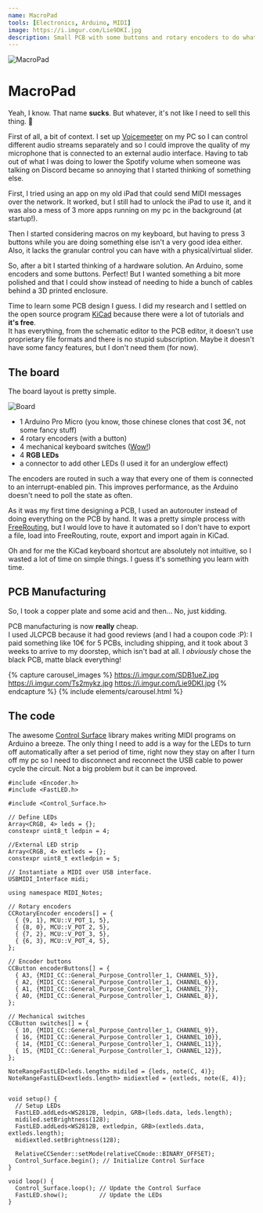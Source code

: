 ```yaml
---
name: MacroPad
tools: [Electronics, Arduino, MIDI]
image: https://i.imgur.com/Lie9DKI.jpg
description: Small PCB with some buttons and rotary encoders to do whatever you want
---
```


![MacroPad](https://i.imgur.com/FPKdLqj.png)

# MacroPad

Yeah, I know. That name **sucks**. But whatever, it's not like I need to sell this thing. :shrug:

First of all, a bit of context. I set up [Voicemeeter](https://vb-audio.com/Voicemeeter/banana.htm) on my PC so I can control different audio streams separately and so I could improve the quality of my microphone that is connected to an external audio interface. Having to tab out of what I was doing to lower the Spotify volume when someone was talking on Discord became so annoying that I started thinking of something else.

First, I tried using an app on my old iPad that could send MIDI messages over the network. It worked, but I still had to unlock the iPad to use it, and it was also a mess of 3 more apps running on my pc in the background (at startup!).

Then I started considering macros on my keyboard, but having to press 3 buttons while you are doing something else isn't a very good idea either. Also, it lacks the granular control you can have with a physical/virtual slider.

So, after a bit I started thinking of a hardware solution. An Arduino, some encoders and some buttons. Perfect! But I wanted something a bit more polished and that I could show instead of needing to hide a bunch of cables behind a 3D printed enclosure.

Time to learn some PCB design I guess. I did my research and I settled on the open source program [KiCad](https://www.kicad.org/) because there were a lot of tutorials and **it's free**.<br/>
It has everything, from the schematic editor to the PCB editor, it doesn't use proprietary file formats and there is no stupid subscription. Maybe it doesn't have some fancy features, but I don't need them (for now).

## The board

The board layout is pretty simple.

![Board](https://i.imgur.com/0NBBxmx.png)
- 1 Arduino Pro Micro (you know, those chinese clones that cost 3€, not some fancy stuff)
- 4 rotary encoders (with a button)
- 4 mechanical keyboard switches ([Wow!](https://www.youtube.com/watch?v=KlLMlJ2tDkg))
- 4 **RGB LEDs**
- a connector to add other LEDs (I used it for an underglow effect)

The encoders are routed in such a way that every one of them is connected to an interrupt-enabled pin. This improves performance, as the Arduino doesn't need to poll the state as often.

As it was my first time designing a PCB, I used an autorouter instead of doing everything on the PCB by hand. It was a pretty simple process with [FreeRouting](https://freerouting.org/), but I would love to have it automated so I don't have to export a file, load into FreeRouting, route, export and import again in KiCad.

Oh and for me the KiCad keyboard shortcut are absolutely not intuitive, so I wasted a lot of time on simple things.
I guess it's something you learn with time.

## PCB Manufacturing

So, I took a copper plate and some acid and then... No, just kidding.

PCB manufacturing is now **really** cheap.<br/>
I used JLCPCB because it had good reviews (and I had a coupon code :P): I paid something like 10€ for 5 PCBs, including shipping, and it took about 3 weeks to arrive to my doorstep, which isn't bad at all. I *obviously* chose the black PCB, matte black everything!

{% capture carousel_images %}
https://i.imgur.com/SDB1ueZ.jpg
https://i.imgur.com/Ts2mykz.jpg
https://i.imgur.com/Lie9DKI.jpg
{% endcapture %}
{% include elements/carousel.html %}

## The code

The awesome [Control Surface](https://github.com/tttapa/Control-Surface) library makes writing MIDI programs on Arduino a breeze.
The only thing I need to add is a way for the LEDs to turn off automatically after a set period of time, right now they stay on after I turn off my pc so I need to disconnect and reconnect the USB cable to power cycle the circuit. Not a big problem but it can be improved.

```arduino
#include <Encoder.h>
#include <FastLED.h>

#include <Control_Surface.h>

// Define LEDs 
Array<CRGB, 4> leds = {};
constexpr uint8_t ledpin = 4;

//External LED strip
Array<CRGB, 4> extleds = {};
constexpr uint8_t extledpin = 5;

// Instantiate a MIDI over USB interface.
USBMIDI_Interface midi;

using namespace MIDI_Notes;

// Rotary encoders
CCRotaryEncoder encoders[] = {
  { {9, 1}, MCU::V_POT_1, 5},
  { {8, 0}, MCU::V_POT_2, 5},
  { {7, 2}, MCU::V_POT_3, 5},
  { {6, 3}, MCU::V_POT_4, 5},
};

// Encoder buttons
CCButton encoderButtons[] = {
  { A3, {MIDI_CC::General_Purpose_Controller_1, CHANNEL_5}},
  { A2, {MIDI_CC::General_Purpose_Controller_1, CHANNEL_6}},
  { A1, {MIDI_CC::General_Purpose_Controller_1, CHANNEL_7}},
  { A0, {MIDI_CC::General_Purpose_Controller_1, CHANNEL_8}},
};

// Mechanical switches
CCButton switches[] = {
  { 10, {MIDI_CC::General_Purpose_Controller_1, CHANNEL_9}},
  { 16, {MIDI_CC::General_Purpose_Controller_1, CHANNEL_10}},
  { 14, {MIDI_CC::General_Purpose_Controller_1, CHANNEL_11}},
  { 15, {MIDI_CC::General_Purpose_Controller_1, CHANNEL_12}},
};

NoteRangeFastLED<leds.length> midiled = {leds, note(C, 4)};
NoteRangeFastLED<extleds.length> midiextled = {extleds, note(E, 4)};


void setup() {
  // Setup LEDs
  FastLED.addLeds<WS2812B, ledpin, GRB>(leds.data, leds.length);
  midiled.setBrightness(128);
  FastLED.addLeds<WS2812B, extledpin, GRB>(extleds.data, extleds.length);
  midiextled.setBrightness(128);
  
  RelativeCCSender::setMode(relativeCCmode::BINARY_OFFSET);
  Control_Surface.begin(); // Initialize Control Surface
}

void loop() {
  Control_Surface.loop(); // Update the Control Surface
  FastLED.show();         // Update the LEDs
}
```